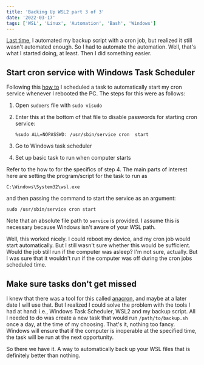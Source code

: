 ```yaml
---
title: 'Backing Up WSL2 part 3 of 3'
date: '2022-03-17'
tags: ['WSL', 'Linux', 'Automation', 'Bash', 'Windows']
---
```


[Last time](https://todo-name-blog.vercel.app/posts/wsl-backup), I automated my backup script with a cron job, but realized it still wasn't automated enough. So I had to automate the automation. Well, that's what I started doing, at least. Then I did something easier.

## Start cron service with Windows Task Scheduler

Following this [how to](https://www.howtogeek.com/746532/how-to-launch-cron-automatically-in-wsl-on-windows-10-and-11/) I scheduled a task to automatically start my cron service whenever I rebooted the PC. The steps for this were as follows:

  1. Open `sudoers` file with `sudo visudo`
  2. Enter this at the bottom of that file to disable passwords for   starting cron service:
  
      ```plain
      %sudo ALL=NOPASSWD: /usr/sbin/service cron  start
      ```

  3. Go to Windows task scheduler
  4. Set up basic task to run when computer starts

Refer to the how to for the specifics of step 4. The main parts of interest here are setting the program/script for the task to run as

```plain
C:\Windows\System32\wsl.exe
```

and then passing the command to start the service as an argument:

```plain
sudo /usr/sbin/service cron start
```

Note that an absolute file path to `service` is provided. I assume this is necessary because Windows isn't aware of your WSL path.

Well, this worked nicely. I could reboot my device, and my cron job would start automatically. But I still wasn't sure whether this would be sufficient. Would the job still run if the computer was asleep? I'm not sure, actually. But I was sure that it wouldn't run if the computer was off during the cron jobs scheduled time.

## Make sure tasks don't get missed

I knew that there was a tool for this called [anacron](https://opensource.com/article/21/2/linux-automation), and maybe at a later date I will use that. But I realized I could solve the problem with the tools I had at hand: i.e., Windows Task Scheduler, WSL2 and my backup script. All I needed to do was create a new task that would run `/path/to/backup.sh` once a day, at the time of my choosing. That's it, nothing too fancy. Windows will ensure that if the computer is inoperable at the specified time, the task will be run at the next opportunity.

So there we have it. A way to automatically back up your WSL files that is definitely better than nothing.
